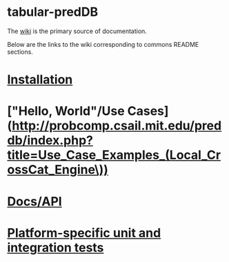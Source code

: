 tabular-predDB
==============

The [wiki](http://probcomp.csail.mit.edu/preddb/index.php?title=BayesDB) is the primary source of documentation.

Below are the links to the wiki corresponding to commons README sections.

[Installation](http://probcomp.csail.mit.edu/preddb/index.php?title=Installation_overview)
==============

["Hello, World"/Use Cases](http://probcomp.csail.mit.edu/preddb/index.php?title=Use_Case_Examples_(Local_CrossCat_Engine\))
============

[Docs/API](http://probcomp.csail.mit.edu/preddb/index.php?title=API)
============

[Platform-specific unit and integration tests](http://probcomp.csail.mit.edu/preddb/index.php?title=PredictiveDB#Tests)
==============
